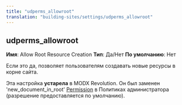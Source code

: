 ```yaml
---
title: "udperms_allowroot"
translation: "building-sites/settings/udperms_allowroot"
---
```


## udperms\_allowroot

**Имя**: Allow Root Resource Creation
**Тип**: Да/Нет
**По умолчанию**: Нет

Если это да, позволяет пользователям создавать новые ресурсы в корне сайта.

Эта настройка **устарела** в MODX Revolution. Он был заменен 'new\_document\_in\_root' [Permission](building-sites/client-proofing/security/policies/permissions "Permissions") в Политиках администратора (разрешение предоставляется по умолчанию).
